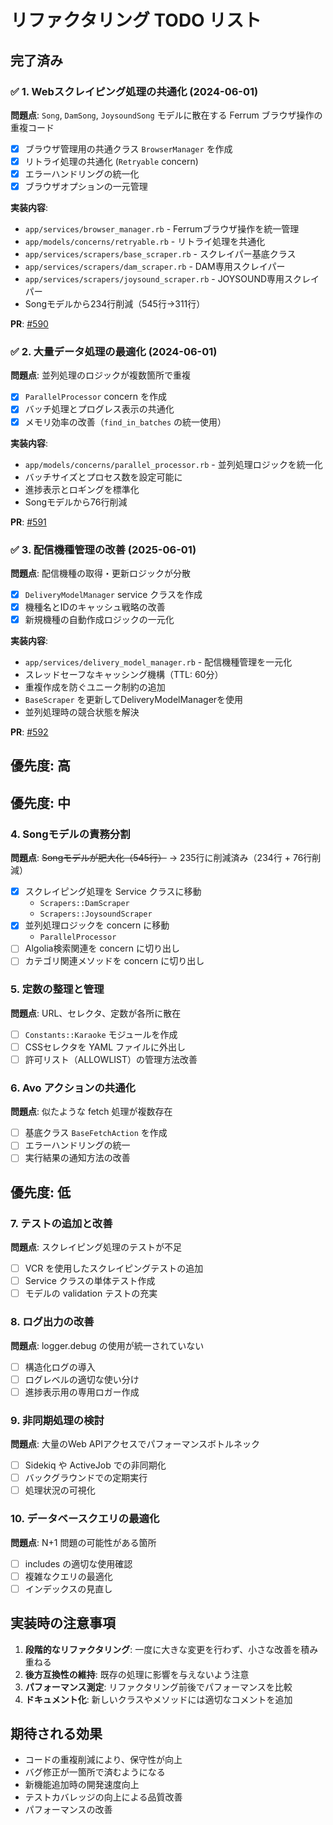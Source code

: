 # リファクタリング TODO リスト

## 完了済み

### ✅ 1. Webスクレイピング処理の共通化 (2024-06-01)
**問題点**: `Song`, `DamSong`, `JoysoundSong` モデルに散在する Ferrum ブラウザ操作の重複コード
- [x] ブラウザ管理用の共通クラス `BrowserManager` を作成
- [x] リトライ処理の共通化 (`Retryable` concern)
- [x] エラーハンドリングの統一化
- [x] ブラウザオプションの一元管理

**実装内容**:
- `app/services/browser_manager.rb` - Ferrumブラウザ操作を統一管理
- `app/models/concerns/retryable.rb` - リトライ処理を共通化
- `app/services/scrapers/base_scraper.rb` - スクレイパー基底クラス
- `app/services/scrapers/dam_scraper.rb` - DAM専用スクレイパー
- `app/services/scrapers/joysound_scraper.rb` - JOYSOUND専用スクレイパー
- Songモデルから234行削減（545行→311行）

**PR**: [#590](https://github.com/shiroemons/touhou_karaoke_admin/pull/590)

### ✅ 2. 大量データ処理の最適化 (2024-06-01)
**問題点**: 並列処理のロジックが複数箇所で重複
- [x] `ParallelProcessor` concern を作成
- [x] バッチ処理とプログレス表示の共通化
- [x] メモリ効率の改善（`find_in_batches` の統一使用）

**実装内容**:
- `app/models/concerns/parallel_processor.rb` - 並列処理ロジックを統一化
- バッチサイズとプロセス数を設定可能に
- 進捗表示とロギングを標準化
- Songモデルから76行削減

**PR**: [#591](https://github.com/shiroemons/touhou_karaoke_admin/pull/591)

### ✅ 3. 配信機種管理の改善 (2025-06-01)
**問題点**: 配信機種の取得・更新ロジックが分散
- [x] `DeliveryModelManager` service クラスを作成
- [x] 機種名とIDのキャッシュ戦略の改善
- [x] 新規機種の自動作成ロジックの一元化

**実装内容**:
- `app/services/delivery_model_manager.rb` - 配信機種管理を一元化
- スレッドセーフなキャッシング機構（TTL: 60分）
- 重複作成を防ぐユニーク制約の追加
- `BaseScraper` を更新してDeliveryModelManagerを使用
- 並列処理時の競合状態を解決

**PR**: [#592](https://github.com/shiroemons/touhou_karaoke_admin/issues/592)

## 優先度: 高

## 優先度: 中

### 4. Songモデルの責務分割
**問題点**: ~~Songモデルが肥大化（545行）~~ → 235行に削減済み（234行 + 76行削減）
- [x] スクレイピング処理を Service クラスに移動
  - `Scrapers::DamScraper`
  - `Scrapers::JoysoundScraper`
- [x] 並列処理ロジックを concern に移動
  - `ParallelProcessor`
- [ ] Algolia検索関連を concern に切り出し
- [ ] カテゴリ関連メソッドを concern に切り出し

### 5. 定数の整理と管理
**問題点**: URL、セレクタ、定数が各所に散在
- [ ] `Constants::Karaoke` モジュールを作成
- [ ] CSSセレクタを YAML ファイルに外出し
- [ ] 許可リスト（ALLOWLIST）の管理方法改善

### 6. Avo アクションの共通化
**問題点**: 似たような fetch 処理が複数存在
- [ ] 基底クラス `BaseFetchAction` を作成
- [ ] エラーハンドリングの統一
- [ ] 実行結果の通知方法の改善

## 優先度: 低

### 7. テストの追加と改善
**問題点**: スクレイピング処理のテストが不足
- [ ] VCR を使用したスクレイピングテストの追加
- [ ] Service クラスの単体テスト作成
- [ ] モデルの validation テストの充実

### 8. ログ出力の改善
**問題点**: logger.debug の使用が統一されていない
- [ ] 構造化ログの導入
- [ ] ログレベルの適切な使い分け
- [ ] 進捗表示用の専用ロガー作成

### 9. 非同期処理の検討
**問題点**: 大量のWeb APIアクセスでパフォーマンスボトルネック
- [ ] Sidekiq や ActiveJob での非同期化
- [ ] バックグラウンドでの定期実行
- [ ] 処理状況の可視化

### 10. データベースクエリの最適化
**問題点**: N+1 問題の可能性がある箇所
- [ ] includes の適切な使用確認
- [ ] 複雑なクエリの最適化
- [ ] インデックスの見直し

## 実装時の注意事項

1. **段階的なリファクタリング**: 一度に大きな変更を行わず、小さな改善を積み重ねる
2. **後方互換性の維持**: 既存の処理に影響を与えないよう注意
3. **パフォーマンス測定**: リファクタリング前後でパフォーマンスを比較
4. **ドキュメント化**: 新しいクラスやメソッドには適切なコメントを追加

## 期待される効果

- コードの重複削減により、保守性が向上
- バグ修正が一箇所で済むようになる
- 新機能追加時の開発速度向上
- テストカバレッジの向上による品質改善
- パフォーマンスの改善